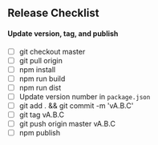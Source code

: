 ## Release Checklist

#### Update version, tag, and publish
- [ ] git checkout master
- [ ] git pull origin
- [ ] npm install
- [ ] npm run build
- [ ] npm run dist
- [ ] Update version number in `package.json`
- [ ] git add . && git commit -m 'vA.B.C'
- [ ] git tag vA.B.C
- [ ] git push origin master vA.B.C
- [ ] npm publish
